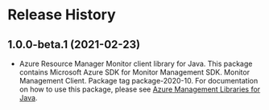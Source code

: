# Release History

## 1.0.0-beta.1 (2021-02-23)

- Azure Resource Manager Monitor client library for Java. This package contains Microsoft Azure SDK for Monitor Management SDK. Monitor Management Client. Package tag package-2020-10. For documentation on how to use this package, please see [Azure Management Libraries for Java](https://aka.ms/azsdk/java/mgmt).
